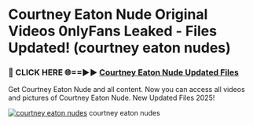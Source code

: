 # Courtney Eaton Nude Original Videos 0nlyFans Leaked - Files Updated! (courtney eaton nudes)

<h3>🔴 CLICK HERE 🌐==►► <a href="https://tinyurl.com/2p9ay9w9" rel="nofollow">Courtney Eaton Nude Updated Files</a></h3>

Get Courtney Eaton Nude and all content. Now you can access all videos and pictures of Courtney Eaton Nude. New Updated Files 2025!

[![courtney eaton nudes](https://i.imgur.com/KQgVmj3.gif)](https://tinyurl.com/2p9ay9w9)
courtney eaton nudes